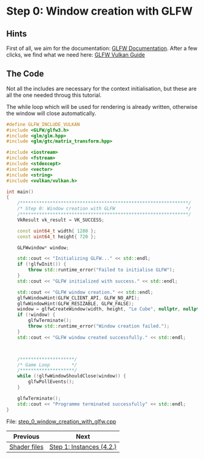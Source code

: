 # **Step 0: Window creation with GLFW**
## **Hints**
First of all, we aim for the documentation: [GLFW Documentation](https://www.glfw.org/documentation.html). After a few clicks, we find what we need here: [GLFW Vulkan Guide](https://www.glfw.org/docs/latest/vulkan_guide.html)

## **The Code**
Not all the includes are necessary for the context initialisation, but these are all the one needed throug this tutorial.

The while loop which will be used for rendering is already written, otherwise the window will close automatically.

```C++
#define GLFW_INCLUDE_VULKAN
#include <GLFW/glfw3.h>
#include <glm/glm.hpp>
#include <glm/gtc/matrix_transform.hpp>

#include <iostream>
#include <fstream>
#include <stdexcept>
#include <vector>
#include <string>
#include <vulkan/vulkan.h>

int main()
{
	/**************************************************************/
	/* Step 0: Window creation with GLFW                          */
	/**************************************************************/
	VkResult vk_result = VK_SUCCESS;

	const uint64_t width{ 1280 };
	const uint64_t height{ 720 };

	GLFWwindow* window;

	std::cout << "Initializing GLFW..." << std::endl;
	if (!glfwInit()) {
		throw std::runtime_error("Failed to initialise GLFW");
	}
	std::cout << "GLFW initialized with success." << std::endl;

	std::cout << "GLFW window creation." << std::endl;
	glfwWindowHint(GLFW_CLIENT_API, GLFW_NO_API);
	glfwWindowHint(GLFW_RESIZABLE, GLFW_FALSE);
	window = glfwCreateWindow(width, height, "Le Cube", nullptr, nullptr);
	if (!window) {
		glfwTerminate();
		throw std::runtime_error("Window creation failed.");
	}
	std::cout << "GLFW window created successfully." << std::endl;



	/********************/
	/* Game Loop        */
	/********************/
	while (!glfwWindowShouldClose(window)) {
		glfwPollEvents();
	}

	glfwTerminate();
	std::cout << "Programme terminated successfully" << std::endl;
}
```

File: [step_0_window_creation_with_glfw.cpp](../Code/step_0_window_creation_with_glfw.cpp)

| Previous | Next |
|---|---|
| [Shader files](shader_files.md) | [Step 1: Instances (4.2.)](instance.md) |